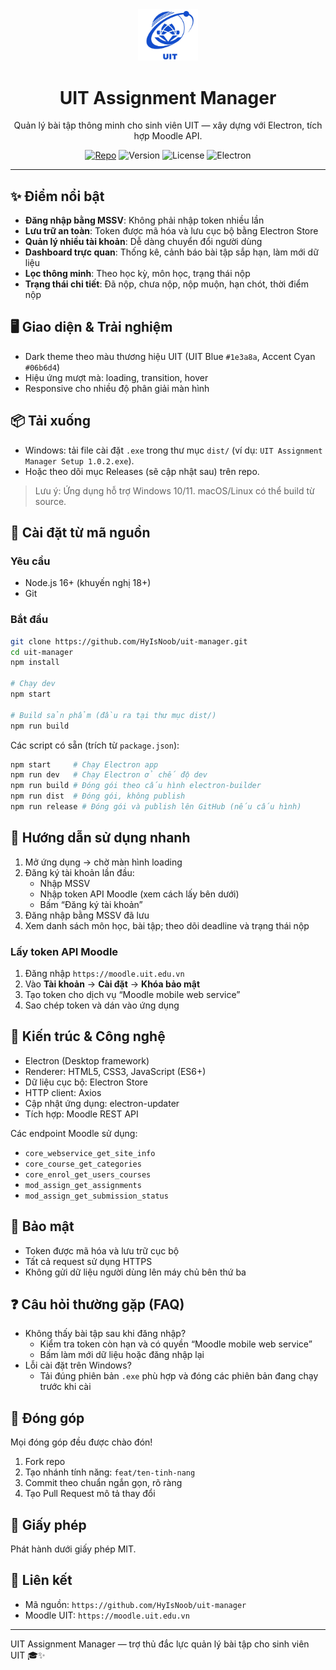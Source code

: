 <div align="center">
  <img src="assets/uit_logo.png" alt="UIT Logo" width="96" />

  <h1>UIT Assignment Manager</h1>
  <p>Quản lý bài tập thông minh cho sinh viên UIT — xây dựng với Electron, tích hợp Moodle API.</p>

  <p>
    <a href="https://github.com/HyIsNoob/uit-manager"><img alt="Repo" src="https://img.shields.io/badge/GitHub-uit--manager-000?logo=github" /></a>
    <img alt="Version" src="https://img.shields.io/badge/version-1.0.2-blue" />
    <img alt="License" src="https://img.shields.io/badge/license-MIT-green" />
    <img alt="Electron" src="https://img.shields.io/badge/Electron-38.x-47848F?logo=electron" />
  </p>
</div>

---

## ✨ Điểm nổi bật

- **Đăng nhập bằng MSSV**: Không phải nhập token nhiều lần
- **Lưu trữ an toàn**: Token được mã hóa và lưu cục bộ bằng Electron Store
- **Quản lý nhiều tài khoản**: Dễ dàng chuyển đổi người dùng
- **Dashboard trực quan**: Thống kê, cảnh báo bài tập sắp hạn, làm mới dữ liệu
- **Lọc thông minh**: Theo học kỳ, môn học, trạng thái nộp
- **Trạng thái chi tiết**: Đã nộp, chưa nộp, nộp muộn, hạn chót, thời điểm nộp

## 🖥️ Giao diện & Trải nghiệm

- Dark theme theo màu thương hiệu UIT (UIT Blue `#1e3a8a`, Accent Cyan `#06b6d4`)
- Hiệu ứng mượt mà: loading, transition, hover
- Responsive cho nhiều độ phân giải màn hình

## 📦 Tải xuống

- Windows: tải file cài đặt `.exe` trong thư mục `dist/` (ví dụ: `UIT Assignment Manager Setup 1.0.2.exe`).
- Hoặc theo dõi mục Releases (sẽ cập nhật sau) trên repo.

> Lưu ý: Ứng dụng hỗ trợ Windows 10/11. macOS/Linux có thể build từ source.

## 🔧 Cài đặt từ mã nguồn

### Yêu cầu

- Node.js 16+ (khuyến nghị 18+)
- Git

### Bắt đầu

```bash
git clone https://github.com/HyIsNoob/uit-manager.git
cd uit-manager
npm install

# Chạy dev
npm start

# Build sản phẩm (đầu ra tại thư mục dist/)
npm run build
```

Các script có sẵn (trích từ `package.json`):

```bash
npm start     # Chạy Electron app
npm run dev   # Chạy Electron ở chế độ dev
npm run build # Đóng gói theo cấu hình electron-builder
npm run dist  # Đóng gói, không publish
npm run release # Đóng gói và publish lên GitHub (nếu cấu hình)
```

## 🚪 Hướng dẫn sử dụng nhanh

1. Mở ứng dụng → chờ màn hình loading
2. Đăng ký tài khoản lần đầu:
   - Nhập MSSV
   - Nhập token API Moodle (xem cách lấy bên dưới)
   - Bấm “Đăng ký tài khoản”
3. Đăng nhập bằng MSSV đã lưu
4. Xem danh sách môn học, bài tập; theo dõi deadline và trạng thái nộp

### Lấy token API Moodle

1. Đăng nhập `https://moodle.uit.edu.vn`
2. Vào **Tài khoản** → **Cài đặt** → **Khóa bảo mật**
3. Tạo token cho dịch vụ “Moodle mobile web service”
4. Sao chép token và dán vào ứng dụng

## 🧩 Kiến trúc & Công nghệ

- Electron (Desktop framework)
- Renderer: HTML5, CSS3, JavaScript (ES6+)
- Dữ liệu cục bộ: Electron Store
- HTTP client: Axios
- Cập nhật ứng dụng: electron-updater
- Tích hợp: Moodle REST API

Các endpoint Moodle sử dụng:

- `core_webservice_get_site_info`
- `core_course_get_categories`
- `core_enrol_get_users_courses`
- `mod_assign_get_assignments`
- `mod_assign_get_submission_status`

## 🔐 Bảo mật

- Token được mã hóa và lưu trữ cục bộ
- Tất cả request sử dụng HTTPS
- Không gửi dữ liệu người dùng lên máy chủ bên thứ ba

## ❓ Câu hỏi thường gặp (FAQ)

- Không thấy bài tập sau khi đăng nhập?
  - Kiểm tra token còn hạn và có quyền “Moodle mobile web service”
  - Bấm làm mới dữ liệu hoặc đăng nhập lại
- Lỗi cài đặt trên Windows?
  - Tải đúng phiên bản `.exe` phù hợp và đóng các phiên bản đang chạy trước khi cài

## 🤝 Đóng góp

Mọi đóng góp đều được chào đón!

1. Fork repo
2. Tạo nhánh tính năng: `feat/ten-tinh-nang`
3. Commit theo chuẩn ngắn gọn, rõ ràng
4. Tạo Pull Request mô tả thay đổi

## 📄 Giấy phép

Phát hành dưới giấy phép MIT.

## 🔗 Liên kết

- Mã nguồn: `https://github.com/HyIsNoob/uit-manager`
- Moodle UIT: `https://moodle.uit.edu.vn`

---

UIT Assignment Manager — trợ thủ đắc lực quản lý bài tập cho sinh viên UIT 🎓✨
